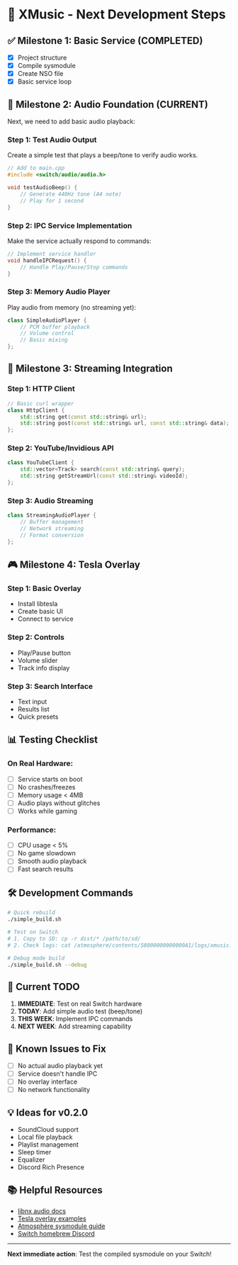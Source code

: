# 🎯 XMusic - Next Development Steps

## ✅ Milestone 1: Basic Service (COMPLETED)
- [x] Project structure
- [x] Compile sysmodule
- [x] Create NSO file
- [x] Basic service loop

## 🔧 Milestone 2: Audio Foundation (CURRENT)
Next, we need to add basic audio playback:

### Step 1: Test Audio Output
Create a simple test that plays a beep/tone to verify audio works.

```cpp
// Add to main.cpp
#include <switch/audio/audio.h>

void testAudioBeep() {
    // Generate 440Hz tone (A4 note)
    // Play for 1 second
}
```

### Step 2: IPC Service Implementation
Make the service actually respond to commands:

```cpp
// Implement service handler
void handleIPCRequest() {
    // Handle Play/Pause/Stop commands
}
```

### Step 3: Memory Audio Player
Play audio from memory (no streaming yet):

```cpp
class SimpleAudioPlayer {
    // PCM buffer playback
    // Volume control
    // Basic mixing
};
```

## 🎵 Milestone 3: Streaming Integration

### Step 1: HTTP Client
```cpp
// Basic curl wrapper
class HttpClient {
    std::string get(const std::string& url);
    std::string post(const std::string& url, const std::string& data);
};
```

### Step 2: YouTube/Invidious API
```cpp
class YouTubeClient {
    std::vector<Track> search(const std::string& query);
    std::string getStreamUrl(const std::string& videoId);
};
```

### Step 3: Audio Streaming
```cpp
class StreamingAudioPlayer {
    // Buffer management
    // Network streaming
    // Format conversion
};
```

## 🎮 Milestone 4: Tesla Overlay

### Step 1: Basic Overlay
- Install libtesla
- Create basic UI
- Connect to service

### Step 2: Controls
- Play/Pause button
- Volume slider
- Track info display

### Step 3: Search Interface
- Text input
- Results list
- Quick presets

## 📊 Testing Checklist

### On Real Hardware:
- [ ] Service starts on boot
- [ ] No crashes/freezes
- [ ] Memory usage < 4MB
- [ ] Audio plays without glitches
- [ ] Works while gaming

### Performance:
- [ ] CPU usage < 5%
- [ ] No game slowdown
- [ ] Smooth audio playback
- [ ] Fast search results

## 🛠️ Development Commands

```bash
# Quick rebuild
./simple_build.sh

# Test on Switch
# 1. Copy to SD: cp -r dist/* /path/to/sd/
# 2. Check logs: cat /atmosphere/contents/58000000000000A1/logs/xmusic.log

# Debug mode build
./simple_build.sh --debug
```

## 📝 Current TODO

1. **IMMEDIATE**: Test on real Switch hardware
2. **TODAY**: Add simple audio test (beep/tone)
3. **THIS WEEK**: Implement IPC commands
4. **NEXT WEEK**: Add streaming capability

## 🐛 Known Issues to Fix

- [ ] No actual audio playback yet
- [ ] Service doesn't handle IPC
- [ ] No overlay interface
- [ ] No network functionality

## 💡 Ideas for v0.2.0

- SoundCloud support
- Local file playback
- Playlist management
- Sleep timer
- Equalizer
- Discord Rich Presence

## 📚 Helpful Resources

- [libnx audio docs](https://switchbrew.github.io/libnx/)
- [Tesla overlay examples](https://github.com/WerWolv/Tesla-Menu)
- [Atmosphère sysmodule guide](https://github.com/Atmosphere-NX/Atmosphere/wiki)
- [Switch homebrew Discord](https://discord.gg/switch)

---

**Next immediate action**: Test the compiled sysmodule on your Switch!